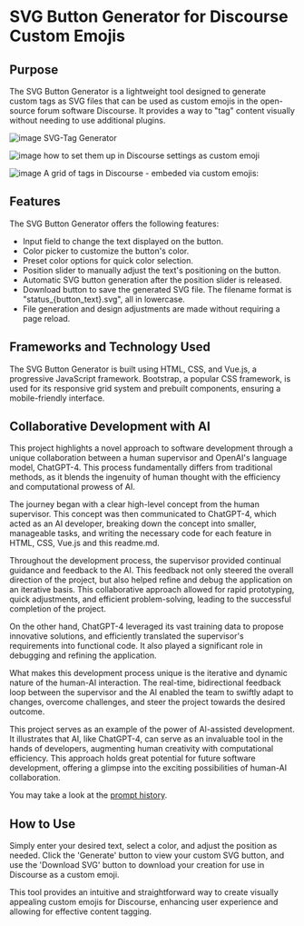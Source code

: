 # SVG Button Generator for Discourse Custom Emojis

## Purpose

The SVG Button Generator is a lightweight tool designed to generate custom tags as SVG files that can be used as custom emojis in the open-source forum software Discourse. It provides a way to "tag" content visually without needing to use additional plugins.

![image](https://github.com/rstockm/svg-tags/assets/3195116/f22d7f38-8b91-41a4-a013-d0feb589b831)
SVG-Tag Generator

![image](https://github.com/rstockm/svg-tags/assets/3195116/51d1368a-2404-4301-988f-06be84b65154)
how to set them up in Discourse settings as custom emoji

![image](https://github.com/rstockm/svg-tags/assets/3195116/416b4230-375d-4ef1-b155-b8681136d8fa)
A grid of tags in Discourse - embeded via custom emojis:



## Features

The SVG Button Generator offers the following features:

- Input field to change the text displayed on the button.
- Color picker to customize the button's color.
- Preset color options for quick color selection.
- Position slider to manually adjust the text's positioning on the button.
- Automatic SVG button generation after the position slider is released.
- Download button to save the generated SVG file. The filename format is "status_{button_text}.svg", all in lowercase.
- File generation and design adjustments are made without requiring a page reload.

## Frameworks and Technology Used

The SVG Button Generator is built using HTML, CSS, and Vue.js, a progressive JavaScript framework. Bootstrap, a popular CSS framework, is used for its responsive grid system and prebuilt components, ensuring a mobile-friendly interface.

## Collaborative Development with AI

This project highlights a novel approach to software development through a unique collaboration between a human supervisor and OpenAI's language model, ChatGPT-4. This process fundamentally differs from traditional methods, as it blends the ingenuity of human thought with the efficiency and computational prowess of AI.

The journey began with a clear high-level concept from the human supervisor. This concept was then communicated to ChatGPT-4, which acted as an AI developer, breaking down the concept into smaller, manageable tasks, and writing the necessary code for each feature in HTML, CSS, Vue.js and this readme.md.

Throughout the development process, the supervisor provided continual guidance and feedback to the AI. This feedback not only steered the overall direction of the project, but also helped refine and debug the application on an iterative basis. This collaborative approach allowed for rapid prototyping, quick adjustments, and efficient problem-solving, leading to the successful completion of the project.

On the other hand, ChatGPT-4 leveraged its vast training data to propose innovative solutions, and efficiently translated the supervisor's requirements into functional code. It also played a significant role in debugging and refining the application.

What makes this development process unique is the iterative and dynamic nature of the human-AI interaction. The real-time, bidirectional feedback loop between the supervisor and the AI enabled the team to swiftly adapt to changes, overcome challenges, and steer the project towards the desired outcome.

This project serves as an example of the power of AI-assisted development. It illustrates that AI, like ChatGPT-4, can serve as an invaluable tool in the hands of developers, augmenting human creativity with computational efficiency. This approach holds great potential for future software development, offering a glimpse into the exciting possibilities of human-AI collaboration.

You may take a look at the [prompt history](https://chat.openai.com/share/8278195f-dddc-4722-8ba7-62ec58e76ce1).


## How to Use

Simply enter your desired text, select a color, and adjust the position as needed. Click the 'Generate' button to view your custom SVG button, and use the 'Download SVG' button to download your creation for use in Discourse as a custom emoji.

This tool provides an intuitive and straightforward way to create visually appealing custom emojis for Discourse, enhancing user experience and allowing for effective content tagging.

